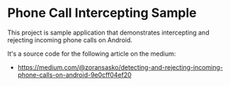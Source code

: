 # Phone Call Intercepting Sample

This project is sample application that demonstrates intercepting and rejecting incoming phone calls on Android.

It's a source code for the following article on the medium:

- https://medium.com/@zoransasko/detecting-and-rejecting-incoming-phone-calls-on-android-9e0cff04ef20

